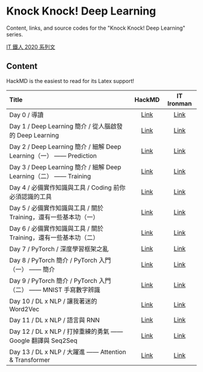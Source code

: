# Knock Knock! Deep Learning

Content, links, and source codes for the "Knock Knock! Deep Learning" series.

[IT 鐵人 2020 系列文](https://ithelp.ithome.com.tw/users/20130687/ironman/3761)

## Content

HackMD is the easiest to read for its Latex support!

|Title|HackMD|IT Ironman|
|:-|:-:|:-:|
|Day 0 / 導讀|[Link](https://hackmd.io/@pyliao/knockknockdl-day0)|[Link](https://ithelp.ithome.com.tw/articles/10237004)|
|Day 1 / Deep Learning 簡介 / 從人腦啟發的 Deep Learning|[Link](https://hackmd.io/@pyliao/knockknockdl-day1)|[Link](https://ithelp.ithome.com.tw/articles/10237540)|
|Day 2 / Deep Learning 簡介 / 細解 Deep Learning（一） —— Prediction|[Link](https://hackmd.io/@pyliao/knockknockdl-day2)|[Link](https://ithelp.ithome.com.tw/articles/10238304)|
|Day 3 / Deep Learning 簡介 / 細解 Deep Learning（二） —— Training|[Link](https://hackmd.io/@pyliao/knockknockdl-day3)|[Link](https://ithelp.ithome.com.tw/articles/10239048)|
|Day 4 / 必備實作知識與工具 / Coding 前你必須認識的工具|[Link](https://hackmd.io/@pyliao/knockknockdl-day4)|[Link](https://ithelp.ithome.com.tw/articles/10239737)|
|Day 5 / 必備實作知識與工具 / 關於 Training，還有一些基本功（一）|[Link](https://hackmd.io/@pyliao/knockknockdl-day5)|[Link](https://ithelp.ithome.com.tw/articles/10240556)|
|Day 6 / 必備實作知識與工具 / 關於 Training，還有一些基本功（二）|[Link](https://hackmd.io/@pyliao/knockknockdl-day6)|[Link](https://ithelp.ithome.com.tw/articles/10241205)|
|Day 7 / PyTorch / 深度學習框架之亂|[Link](https://hackmd.io/@pyliao/knockknockdl-day7)|[Link](https://ithelp.ithome.com.tw/articles/10241809)|
|Day 8 / PyTorch 簡介 / PyTorch 入門（一） —— 簡介|[Link](https://hackmd.io/@pyliao/knockknockdl-day8)|[Link](https://ithelp.ithome.com.tw/articles/10242468)|
|Day 9 / PyTorch 簡介 / PyTorch 入門（二） —— MNIST 手寫數字辨識|[Link](https://hackmd.io/@pyliao/knockknockdl-day9)|[Link](https://ithelp.ithome.com.tw/articles/10243145)|
|Day 10 / DL x NLP / 讓我著迷的 Word2Vec|[Link](https://hackmd.io/@pyliao/knockknockdl-day10)|[Link](https://ithelp.ithome.com.tw/articles/10243725)|
|Day 11 / DL x NLP / 語言與 RNN|[Link](https://hackmd.io/@pyliao/knockknockdl-day11)|[Link](https://ithelp.ithome.com.tw/articles/10244308)|
|Day 12 / DL x NLP / 打掉重練的勇氣 —— Google 翻譯與 Seq2Seq|[Link](https://hackmd.io/@pyliao/knockknockdl-day12)|[Link](https://ithelp.ithome.com.tw/articles/10245015)|
|Day 13 / DL x NLP / 大躍進 —— Attention & Transformer|[Link](https://hackmd.io/@pyliao/knockknockdl-day13)|[Link](https://ithelp.ithome.com.tw/articles/10245626)|
